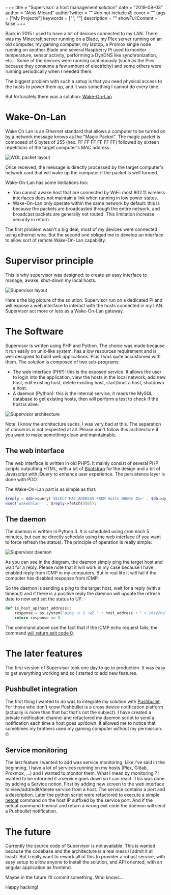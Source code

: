 +++
title = "Supervisor: a host management solution"
date = "2019-09-03"
author = "Aloïs Micard"
authorTwitter = "" #do not include @
cover = ""
tags = ["My Projects"]
keywords = ["", ""]
description = ""
showFullContent = false
+++

Back in 2015 I used to have a lot of devices connected to my LAN. There was my Minecraft server running on a Blade, my Plex server running on an old computer, my gaming computer, my laptop, a Promox single node running on another Blade and several Raspberry Pi used to monitor temperature, sensor activity, performing a DynDNS like synchronization, etc... Some of the devices were running continuously (such as the Pies because they consume a few amount of electricity) and some others were running periodically when I needed them.

The biggest problem with such a setup is that you need physical access to the hosts to power them up, and it was something I cannot do every time. 

But fortunately there was a solution: [Wake-On-Lan](https://en.wikipedia.org/wiki/Wake-on-LAN)

# Wake-On-Lan

Wake On Lan is an Ethernet standard that allows a computer to be turned on by a network message knows as the "Magic Packet". The magic packet is composed of 6 bytes of 255 (hex: FF FF FF FF FF FF) followed by sixteen repetitions of the target computer's MAC address.

![WOL packet layout](/img/wol-packet.png)

Once received, the message is directly processed by the target computer's network card that will wake up the computer if the packet is well formed.

Wake-On-Lan has some limitations too:

- You cannot awake host that are connected by WiFi: most 802.11 wireless interfaces does not maintain a link when running in low power states.
- Wake-On-Lan only operate within the same network by default: this is because the packets are broadcasted through the entire network, and broadcast packets are generally not routed. This limitation increase security in return.

The first problem wasn't a big deal, most of my devices were connected using ethernet wire. 
But the second one obliged me to develop an interface to allow sort of remote Wake-On-Lan capability.

# Supervisor principle

This is why supervisor was designed: to create an easy interface to manage, awake, shut-down my local hosts.

![Supervisor layout](/img/supervisor-layout.png)

Here's the big picture of the solution. Supervisor run on a dedicated Pi and will expose a web interface to interact with the hosts connected in my LAN. Supervisor act more or less as a Wake-On-Lan gateway.

# The Software

Supervisor is written using PHP and Python. The choice was made because it run easily on unix-like system, has a low resources requirement and is well designed to build web applications. Plus I was quite accustomed with them. The solution is composed of two sub-programs:

- The web interface (PHP): this is the exposed service. It allows the user to login into the application, view the hosts in the local network, add new host, edit existing host, delete existing host, start/boot a host, shutdown a host.
- A daemon (Python): this is the internal service, it reads the MySQL database to get existing hosts, then will perform a test to check if the host is alive.

![Supervisor architecture](/img/supervisor-architecture.png)

Note: I know the architecture sucks, I was very bad at this. The separation of concerns is not respected at all. Please don't follow this architecture if you want to make something clean and maintainable.

## The web interface

The web interface is written in old PHP5. It mainly consist of several PHP scripts outputting HTML, with a bit of [Bootstrap](https://getbootstrap.com/) for the design and a bit of Javascript with jQuery to enhance user experience. The persistence layer is done with PDO.

The Wake-On-Lan part is as simple as that:

```php
$reply = $db->query('SELECT MAC_ADDRESS FROM hosts WHERE ID=' . $db->quote($_GET['id']));
exec('wakeonlan ' . $reply->fetch()[0]); 
```

## The daemon

The daemon is written in Python 3. It is scheduled using cron each 5 minutes, but can be directly schedule using the web interface (if you want to force refresh the status). The principle of operation is really simple:

![Supervisor daemon](/img/supervisor-daemon.png)

As you can see in the diagram, the daemon simply ping the target host and wait for a reply. Please note that it will work in my case because I have enabled reply from ICMP in my computers. But in real life it will fail if the computer has disabled response from ICMP.

So the daemon is sending a ping to the target host, wait for a reply (with a timeout) and if there is a positive reply the daemon will update the refresh date to now and set the status to UP.

```python
def is_host_up(host_address):
    response = os.system("ping -c 1 -w2 " + host_address + " > /dev/null 2>&1")
    return response == 0
```

The command above use the fact that if the ICMP echo request fails, the command [will return exit code 0](https://linux.die.net/man/8/ping).

# The later features

The first version of Supervisor took one day to go to production. It was easy to get everything working and so I started to add new features.

## Pushbullet integration

The first thing I wanted to do was to integrate my solution with [Pushbullet](https://www.pushbullet.com/). For those who don't know Pushbullet is a cross device notification platform (actually is more than that but that's not the subject). I have created a private notification channel and refactored my daemon script to send a notification each time a host goes up/down. It allowed me to notice that sometimes my brothers used my gaming computer without my permission. 🙄

## Service monitoring

The last feature I wanted to add was service monitoring. Like I've said in the beginning, I have a lot of services running on my hosts (Plex, Gitlab, Proxmox, ...) and I wanted to monitor them. What I mean by monitoring ? I wanted to be informed if a service goes down so I can react. This was done by adding a Service notion. First by adding new screen to the web interface to view/add/edit/delete service from a host. The service contains a port and a description. Later the python script were refactored to execute a simple [netcat](https://en.wikipedia.org/wiki/Netcat) command on the host IP suffixed by the service port. And if the netcat command timeout and return a wrong exit code the daemon will send a Pushbullet notification.

# The future

Currently the source code of Supervisor is not available. This is wanted because the codebase and the architecture is a real mess (I admit it at least). But I really want to rework all of this to provider a robust service, with easy setup to allow anyone to install the solution, and API oriented, with an angular application as frontend.

Maybe in the future I'll commit something. Who knows...

Happy hacking! 
